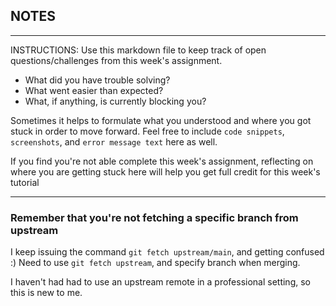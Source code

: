 ## NOTES

-----------
INSTRUCTIONS:
Use this markdown file to keep track of open questions/challenges from this week's assignment.
- What did you have trouble solving?
- What went easier than expected?
- What, if anything, is currently blocking you?

Sometimes it helps to formulate what you understood and where you got stuck in order to move forward. Feel free to include `code snippets`, `screenshots`, and `error message text` here as well.

If you find you're not able complete this week's assignment, reflecting on where you are getting stuck here will help you get full credit for this week's tutorial

------------

### Remember that you're not fetching a specific branch from upstream

I keep issuing the command `git fetch upstream/main`, and getting confused :) 
Need to use `git fetch upstream`, and specify branch when merging.

I haven't had had to use an upstream remote in a professional setting, so this
is new to me.
